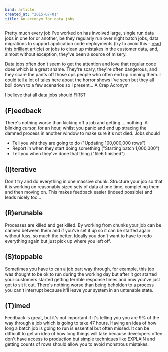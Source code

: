 ```yaml
---
kind: article
created_at: "2015-07-01"
title: An acronym for data jobs
---
```


Pretty much every job I've worked on has involved large, single run data jobs in one for or another, be they regularly run over night batch jobs, data migrations to support application code deployments (try to avoid this - [read this brilliant article](http://www.brunton-spall.co.uk/post/2014/05/06/database-migrations-done-right/)) or jobs to clean up mistakes in the customer data, and, almost without exception, they've been a source of misery.

Data jobs often don't seem to get the attention and love that regular code does which is a great shame.  They're scary, they're often dangerous, and they scare the pants off those ops people who often end up running them.  I could tell a lot of tales here about the horror shows I've seen but they all boil down to a few scenarios so I present... A Crap Acronym

I believe that all data jobs should FIRST

## (F)eedback
There's nothing worse than kicking off a job and getting.... nothing.  A blinking cursor, for an hour, whilst you panic and end up stracing the damned process in another window to make sure it's not died.  Jobs should

* Tell you wht they are going to do ("Updating 100,000,000 rows")
* Report in when they start doing something ("Starting batch 1,000,000")
* Tell you when they've done that thing ("file6 finished")

## (I)terative
Don't try and do everything in one massive chunk.  Structure your job so that it is working on reasonably sized sets of data at one time, completing them and then moving on.  This makes feedback easier (indeed possible) and leads nicely too...

## (R)erunable
Processes are killed and get killed.  By working from chunks your job can be canned between them and if you've set it up so it can be started again without fuss, so much the better.  Ideally you don't want to have to redo everything again but just pick up where you left off.

## (S)toppable

Sometimes you have to can a job part way through, for example, this job was thought to be ok to run during the working day but after it got started your customers started getting terrible response times and now you've just got to sit it out.  There's nothing worse than being beholden to a process you can't interrupt because it'll leave your system in an untenable state.

## (T)imed

Feedback is great, but it's not important if it's telling you you are 9% of the way through a job which is going to take 47 hours.  Having an idea of how long a batch job is going to run is essential but often missed.  It can be difficult to get an idea of how long things will take because developers often don't have access to production but simple techniques like EXPLAIN and getting counts of rows should allow you to avoid monstrous mistakes.
